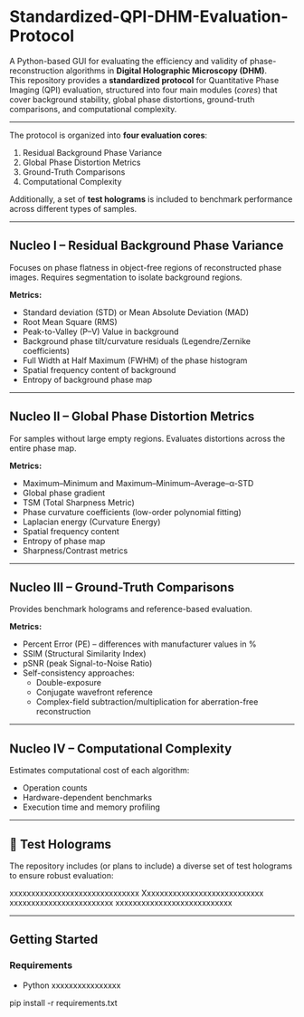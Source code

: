 # Standardized-QPI-DHM-Evaluation-Protocol

A Python-based GUI for evaluating the efficiency and validity of phase-reconstruction algorithms in **Digital Holographic Microscopy (DHM)**.  
This repository provides a **standardized protocol** for Quantitative Phase Imaging (QPI) evaluation, structured into four main modules (*cores*) that cover background stability, global phase distortions, ground-truth comparisons, and computational complexity.  

---

The protocol is organized into **four evaluation cores**:  

1. Residual Background Phase Variance  
2. Global Phase Distortion Metrics  
3. Ground-Truth Comparisons  
4. Computational Complexity  

Additionally, a set of **test holograms** is included to benchmark performance across different types of samples.  

---

## Nucleo I – Residual Background Phase Variance  

Focuses on phase flatness in object-free regions of reconstructed phase images. Requires segmentation to isolate background regions.  

**Metrics:**  
- Standard deviation (STD) or Mean Absolute Deviation (MAD)  
- Root Mean Square (RMS)  
- Peak-to-Valley (P–V) Value in background  
- Background phase tilt/curvature residuals (Legendre/Zernike coefficients)  
- Full Width at Half Maximum (FWHM) of the phase histogram  
- Spatial frequency content of background  
- Entropy of background phase map  

---

##  Nucleo II – Global Phase Distortion Metrics  

For samples without large empty regions. Evaluates distortions across the entire phase map.  

**Metrics:**  
- Maximum–Minimum and Maximum–Minimum–Average–α-STD
- Global phase gradient 
- TSM (Total Sharpness Metric)  
- Phase curvature coefficients (low-order polynomial fitting)  
- Laplacian energy (Curvature Energy)  
- Spatial frequency content  
- Entropy of phase map  
- Sharpness/Contrast metrics  

---

##  Nucleo III – Ground-Truth Comparisons  

Provides benchmark holograms and reference-based evaluation.  

**Metrics:**  
- Percent Error (PE) – differences with manufacturer values in %  
- SSIM (Structural Similarity Index)  
- pSNR (peak Signal-to-Noise Ratio)  
- Self-consistency approaches:  
  - Double-exposure  
  - Conjugate wavefront reference  
  - Complex-field subtraction/multiplication for aberration-free reconstruction  

---

##  Nucleo IV – Computational Complexity  

Estimates computational cost of each algorithm:  
- Operation counts  
- Hardware-dependent benchmarks  
- Execution time and memory profiling  

---

## 🧪 Test Holograms  

The repository includes (or plans to include) a diverse set of test holograms to ensure robust evaluation:  

xxxxxxxxxxxxxxxxxxxxxxxxxxxxxx Xxxxxxxxxxxxxxxxxxxxxxxxxxxx 
xxxxxxxxxxxxxxxxxxxxxxxx xxxxxxxxxxxxxxxxxxxxxxxxxxx

---

## Getting Started  

### Requirements  
- Python xxxxxxxxxxxxxxxx 


pip install -r requirements.txt
